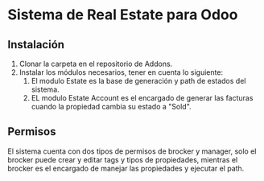 # Sistema de Real Estate para Odoo

## Instalación
1. Clonar la carpeta en el repositorio de Addons.
2. Instalar los módulos necesarios, tener en cuenta lo siguiente:
    1. El modulo Estate es la base de generación y path de estados del sistema.
    2. EL modulo Estate Account es el encargado de generar las facturas cuando la propiedad cambia su estado a "Sold".

## Permisos
El sistema cuenta con dos tipos de permisos de brocker y manager, solo el brocker puede crear y editar tags y tipos de propiedades, mientras el brocker es el encargado de manejar las propiedades y ejecutar el path.

